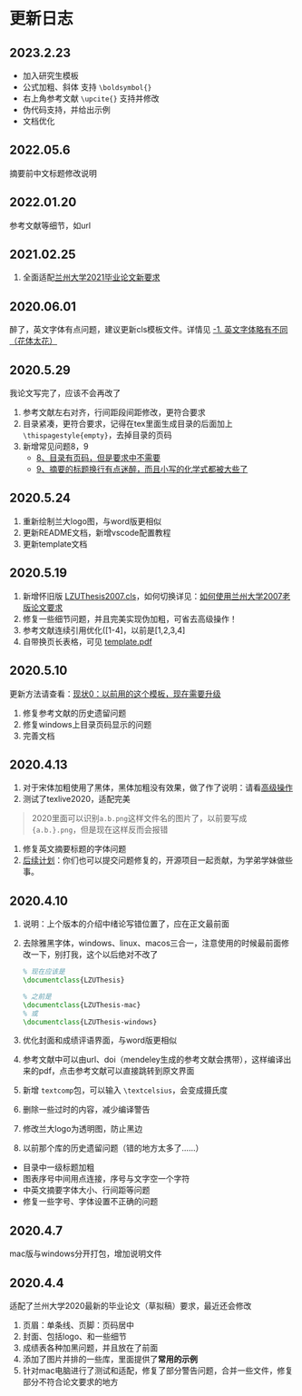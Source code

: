 
# 更新日志


## 2023.2.23

- 加入研究生模板
- 公式加粗、斜体 支持 `\boldsymbol{}`
- 右上角参考文献 `\upcite{}` 支持并修改
- 伪代码支持，并给出示例
- 文档优化


## 2022.05.6

摘要前中文标题修改说明


## 2022.01.20

参考文献等细节，如url

## 2021.02.25

1. 全面适配[兰州大学2021毕业论文新要求](http://jwc.lzu.edu.cn/lzupage/2021/02/25/N20210225145827.html)

## 2020.06.01

醉了，英文字体有点问题，建议更新cls模板文件。详情见
[-1. 英文字体略有不同（花体太花）](#-1-%E8%8B%B1%E6%96%87%E5%AD%97%E4%BD%93%E7%95%A5%E6%9C%89%E4%B8%8D%E5%90%8C%E8%8A%B1%E4%BD%93%E5%A4%AA%E8%8A%B1)

## 2020.5.29

我论文写完了，应该不会再改了

1. 参考文献左右对齐，行间距段间距修改，更符合要求
2. 目录紧凑，更符合要求，记得在tex里面生成目录的后面加上`\thispagestyle{empty}`，去掉目录的页码
3. 新增常见问题8，9
    - [8、目录有页码，但是要求中不需要](#8%E7%9B%AE%E5%BD%95%E6%9C%89%E9%A1%B5%E7%A0%81%E4%BD%86%E6%98%AF%E8%A6%81%E6%B1%82%E4%B8%AD%E4%B8%8D%E9%9C%80%E8%A6%81)
    - [9、摘要的标题换行有点迷醉，而且小写的化学式都被大些了](#9%E6%91%98%E8%A6%81%E7%9A%84%E6%A0%87%E9%A2%98%E6%8D%A2%E8%A1%8C%E6%9C%89%E7%82%B9%E8%BF%B7%E9%86%89%E8%80%8C%E4%B8%94%E5%B0%8F%E5%86%99%E7%9A%84%E5%8C%96%E5%AD%A6%E5%BC%8F%E9%83%BD%E8%A2%AB%E5%A4%A7%E4%BA%9B%E4%BA%86)

## 2020.5.24

1. 重新绘制兰大logo图，与word版更相似
2. 更新README文档，新增vscode配置教程
3. 更新template文档

## 2020.5.19

 1. 新增怀旧版 [LZUThesis2007.cls](/LZUThesis2007.cls)，如何切换详见：[如何使用兰州大学2007老版论文要求](#%E5%A6%82%E4%BD%95%E4%BD%BF%E7%94%A8%E5%85%B0%E5%B7%9E%E5%A4%A7%E5%AD%A62007%E8%80%81%E7%89%88%E8%AE%BA%E6%96%87%E8%A6%81%E6%B1%82)
 2. 修复一些细节问题，并且完美实现伪加粗，可省去高级操作！
 3. 参考文献连续引用优化([1-4]，以前是[1,2,3,4]
 4. 自带换页长表格，可见 [template.pdf](template.pdf)

 ## 2020.5.10

更新方法请查看：[现状0：以前用的这个模板，现在需要升级](#%e7%8e%b0%e7%8a%b60%e4%bb%a5%e5%89%8d%e7%94%a8%e7%9a%84%e8%bf%99%e4%b8%aa%e6%a8%a1%e6%9d%bf%e7%8e%b0%e5%9c%a8%e9%9c%80%e8%a6%81%e5%8d%87%e7%ba%a7)

1. 修复参考文献的历史遗留问题
2. 修复windows上目录页码显示的问题
3. 完善文档

 ## 2020.4.13

 1. 对于宋体加粗使用了黑体，黑体加粗没有效果，做了作了说明：请看[高级操作](#%e9%ab%98%e7%ba%a7%e6%93%8d%e4%bd%9c)
 2. 测试了texlive2020，适配完美
 > 2020里面可以识别`a.b.png`这样文件名的图片了，以前要写成`{a.b.}.png`，但是现在这样反而会报错
 1. 修复英文摘要标题的字体问题
 2. [后续计划](#%e5%90%8e%e7%bb%ad%e8%ae%a1%e5%88%92)：你们也可以提交问题修复的，开源项目一起贡献，为学弟学妹做些事。

 ## 2020.4.10

 1. 说明：上个版本的介绍中绪论写错位置了，应在正文最前面
 2. 去除雅黑字体，windows、linux、macos三合一，注意使用的时候最前面修改一下，别打我，这个以后绝对不改了

     ```tex
     % 现在应该是
     \documentclass{LZUThesis}

     % 之前是
     \documentclass{LZUThesis-mac}
     % 或
     \documentclass{LZUThesis-windows}
     ```

 3. 优化封面和成绩评语界面，与word版更相似
 4. 参考文献中可以由url、doi（mendeley生成的参考文献会携带），这样编译出来的pdf，点击参考文献可以直接跳转到原文界面
 5. 新增 `textcomp`包，可以输入 `\textcelsius`，会变成摄氏度
 6. 删除一些过时的内容，减少编译警告
 7. 修改兰大logo为透明图，防止黑边
 8. 以前那个库的历史遗留问题（错的地方太多了……）
 - 目录中一级标题加粗
 - 图表序号中间用点连接，序号与文字空一个字符
 - 中英文摘要字体大小、行间距等问题
 - 修复一些字号、字体设置不正确的问题

## 2020.4.7

mac版与windows分开打包，增加说明文件

## 2020.4.4

适配了兰州大学2020最新的毕业论文（草拟稿）要求，最近还会修改

1. 页眉：单条线、页脚：页码居中
2. 封面、包括logo、和一些细节
3. 成绩表各种加黑问题，并且放在了前面
4. 添加了图片并排的一些库，里面提供了**常用的示例**
5. 针对mac电脑进行了测试和适配，修复了部分警告问题，合并一些文件，修复部分不符合论文要求的地方
